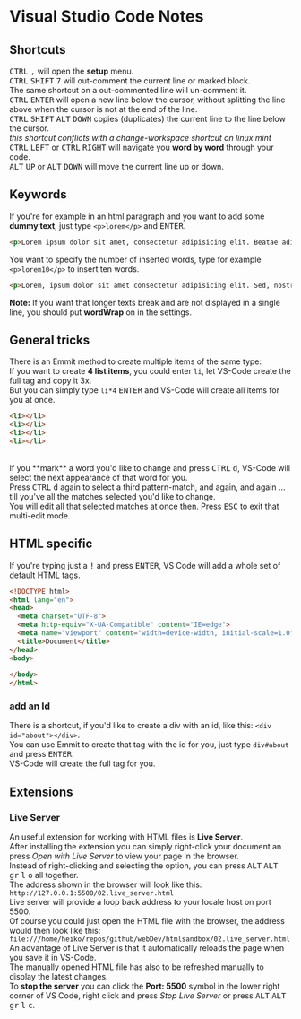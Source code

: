 # Visual Studio Code Notes

## Shortcuts
<kbd>CTRL</kbd> <kbd>,</kbd> will open the **setup** menu. <br>
<kbd>CTRL</kbd> <kbd>SHIFT</kbd> <kbd>7</kbd> will out-comment the current line or marked block. <br>
The same shortcut on a out-commented line will un-comment it. <br>
<kbd>CTRL</kbd> <kbd>ENTER</kbd> will open a new line below the cursor, without splitting the line above when the cursor is not at the end of the line. <br>
<kbd>CTRL</kbd> <kbd>SHIFT</kbd> <kbd>ALT</kbd> <kbd>DOWN</kbd> copies (duplicates) the current line to the line below the cursor. <br>
*this shortcut conflicts with a change-workspace shortcut on linux mint* <br>
<kbd>CTRL</kbd> <kbd>LEFT</kbd> or <kbd>CTRL</kbd> <kbd>RIGHT</kbd> will navigate you **word by word** through your code. <br>
<kbd>ALT</kbd> <kbd>UP</kbd> or <kbd>ALT</kbd> <kbd>DOWN</kbd> will move the current line up or down. <br>

## Keywords
If you're for example in an html paragraph and you want to add some **dummy text**, just type `<p>lorem</p>` and <kbd>ENTER</kbd>. <br>

```html
<p>Lorem ipsum dolor sit amet, consectetur adipisicing elit. Beatae adipisci nemo ipsa, molestiae soluta sed repudiandae temporibus ipsum, cumque ducimus sit quas placeat optio. Exercitationem illo blanditiis iure accusamus deleniti.</p>
```

You want to specify the number of inserted words, type for example `<p>lorem10</p>` to insert ten words. <br>

```html
<p>Lorem, ipsum dolor sit amet consectetur adipisicing elit. Sed, nostrum.</p>
```

**Note:** If you want that longer texts break and are not displayed in a single line, you should put **wordWrap** on in the settings. <br>

## General tricks
There is an Emmit method to create multiple items of the same type: <br>
If you want to create **4 list items**, you could enter `li`, let VS-Code create the full tag and copy it 3x. <br>
But you can simply type `li*4` <kbd>ENTER</kbd> and VS-Code will create all items for you at once. <br>

```html
<li></li>
<li></li>
<li></li>
<li></li>
```

<br>
If you **mark** a word you'd like to change and press <kbd>CTRL</kbd> <kbd>d</kbd>, VS-Code will select the next appearance of that word for you. <br>
Press <kbd>CTRL</kbd> <kbd>d</kbd> again to select a third pattern-match, and again, and again … till you've all the matches selected you'd like to change. <br>
You will edit all that selected matches at once then. Press <kbd>ESC</kbd> to exit that multi-edit mode. <br>

## HTML specific
If you're typing just a <kbd>!</kbd> and press <kbd>ENTER</kbd>, VS Code will add a whole set of default HTML tags. <br>

```html
<!DOCTYPE html>
<html lang="en">
<head>
  <meta charset="UTF-8">
  <meta http-equiv="X-UA-Compatible" content="IE=edge">
  <meta name="viewport" content="width=device-width, initial-scale=1.0">
  <title>Document</title>
</head>
<body>
  
</body>
</html>
```

### add an Id
There is a shortcut, if you'd like to create a div with an id, like this: `<div id="about"></div>`. <br>
You can use Emmit to create that tag with the id for you, just type `div#about` and press <kbd>ENTER</kbd>. <br>
VS-Code will create the full tag for you. <br>

## Extensions
### Live Server
An useful extension for working with HTML files is **Live Server**. <br>
After installing the extension you can simply right-click your document an press *Open with Live Server* to view your page in the browser. <br>
Instead of right-clicking and selecting the option, you can press <kbd>ALT</kbd> <kbd>ALT gr</kbd> <kbd>l</kbd> <kbd>o</kbd> all together. <br>
The address shown in the browser will look like this: `http://127.0.0.1:5500/02.live_server.html` <br>
Live server will provide a loop back address to your locale host on port 5500. <br>
Of course you could just open the HTML file with the browser, the address would then look like this: <br>
`file:///home/heiko/repos/github/webDev/htmlsandbox/02.live_server.html` <br>
An advantage of Live Server is that it automatically reloads the page when you save it in VS-Code. <br>
The manually opened HTML file has also to be refreshed manually to display the latest changes. <br> 
To **stop the server** you can click the **Port: 5500** symbol in the lower right corner of VS Code, right click and press *Stop Live Server* or press <kbd>ALT</kbd> <kbd>ALT      gr</kbd> <kbd>l</kbd> <kbd>c</kbd>. <br>



